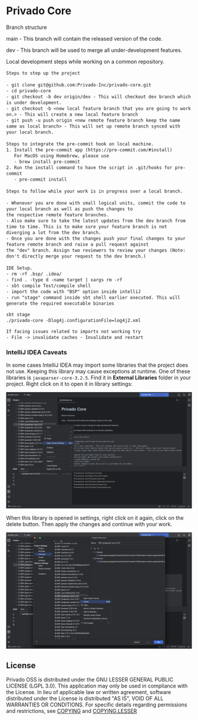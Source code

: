 Privado Core
=============================================

Branch structure 

main - This branch will contain the released version of the code.

dev - This branch will be used to merge all under-development features.

Local development steps while working on a common repository.



```
Steps to step up the project

- git clone git@github.com:Privado-Inc/privado-core.git
- cd privado-core
- git checkout -b dev origin/dev - This will checkout dev branch which is under development.
- git checkout -b <new local feature branch that you are going to work on.> - This will create a new local feature branch
- git push -u push origin <new remote feature branch keep the name same as local branch> - This will set up remote branch synced with your local branch.

Steps to integrate the pre-commit hook on local machine.
1. Install the pre-commit app (https://pre-commit.com/#install)
   For MacOS using Homebrew, please use
   - brew install pre-commit
2. Run the install command to have the script in .git/hooks for pre-commit
   - pre-commit install

Steps to follow while your work is in progress over a local branch.

- Whenever you are done with small logical units, commit the code to your local branch as well as push the changes to
the respective remote feature branches.
- Also make sure to take the latest updates from the dev branch from time to time. This is to make sure your feature branch is not
diverging a lot from the dev branch.
- Once you are done with the changes push your final changes to your feature remote branch and raise a pull request against
the "dev" branch. Assign two reviewers to review your changes (Note: don't directly merge your request to the dev branch.)

IDE Setup.
- rm -rf .bsp/ .idea/
- find . -type d -name target | xargs rm -rf
- sbt compile Test/compile shell
- import the code with "BSP" option inside intelliJ
- run "stage" command inside sbt shell earlier executed. This will generate the required executable binaries

```

```
sbt stage
./privado-core -Dlog4j.configurationFile=log4j2.xml
```
```
If facing issues related to imports not working try
- File -> invalidate caches - Invalidate and restart
```

### IntelliJ IDEA Caveats
In some cases IntelliJ IDEA may import some libraries that the project does not use. Keeping this library may cause exceptions at runtime. One of these libraries is `javaparser-core-3.2.5`. Find it in **External Libraries** folder in your project. Right click on it to open it in library settings:

![image](./screenshots/java_lib_rm1.png)

When this library is opened in settings, right click on it again, click on the delete button. Then apply the changes and continue with your work.

![image](./screenshots/java_lib_rm2.png)

## License
Privado OSS is distributed under the GNU LESSER GENERAL PUBLIC LICENSE (LGPL 3.0).  This application may only be used in compliance with the License. In lieu of applicable law or written agreement, software distributed under the License is distributed "AS IS", VOID OF ALL WARRANTIES OR CONDITIONS. For specific details regarding permissions and restrictions, see [COPYING](/COPYING) and [COPYING.LESSER](/COPYING.LESSER)

